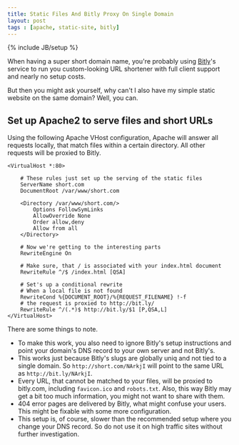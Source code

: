 ```yaml
---
title: Static Files And Bitly Proxy On Single Domain
layout: post
tags : [apache, static-site, bitly]
---
```

{% include JB/setup %}

When having a super short domain name, you're probably using
[Bitly](http://bitly.com)'s service to run you custom-looking URL shortener with
full client support and nearly no setup costs.

But then you might ask yourself, why can't I also have my simple static website
on the same domain? Well, you can.

## Set up Apache2 to serve files and short URLs

Using the following Apache VHost configuration, Apache will answer all
requests locally, that match files within a certain directory. All other
requests will be proxied to Bitly.

    <VirtualHost *:80>

        # These rules just set up the serving of the static files
        ServerName short.com
        DocumentRoot /var/www/short.com

        <Directory /var/www/short.com/>
            Options FollowSymLinks
            AllowOverride None
            Order allow,deny
            Allow from all
        </Directory>

        # Now we're getting to the interesting parts
        RewriteEngine On

        # Make sure, that / is associated with your index.html document
        RewriteRule ^/$ /index.html [QSA]

        # Set's up a conditional rewrite
        # When a local file is not found
        RewriteCond %{DOCUMENT_ROOT}/%{REQUEST_FILENAME} !-f
        # the request is proxied to http://bit.ly/
        RewriteRule ^/(.*)$ http://bit.ly/$1 [P,QSA,L]
    </VirtualHost>

There are some things to note.

* To make this work, you also need to ignore Bitly's setup instructions and
  point your domain's DNS record to your own server and not Bitly's.
* This works just because Bitly's slugs are globally uniq and not tied to a
  single domain. So `http://short.com/NArkjI` will point to the same URL as
  `http://bit.ly/NArkjI`.
* Every URL, that cannot be matched to your files, will be proxied to bitly.com,
  including `favicon.ico` and `robots.txt`. Also, this way Bitly may get a bit
  too much information, you might not want to share with them.
* 404 error pages are delivered by Bitly, what might confuse your users. This
  might be fixable with some more configuration.
* This setup is, of course, slower than the recommended setup where you change
  your DNS record. So do not use it on high traffic sites without further
  investigation.
